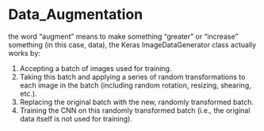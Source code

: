 # Data_Augmentation
 the word “augment” means to make something “greater” or “increase” something (in this case, data), the Keras ImageDataGenerator class actually works by:

 1. Accepting a batch of images used for training.
 2. Taking this batch and applying a series of random transformations to each image in the batch (including random rotation, resizing, shearing, etc.).
 3. Replacing the original batch with the new, randomly transformed batch.
 4. Training the CNN on this randomly transformed batch (i.e., the original data itself is not used for training).
